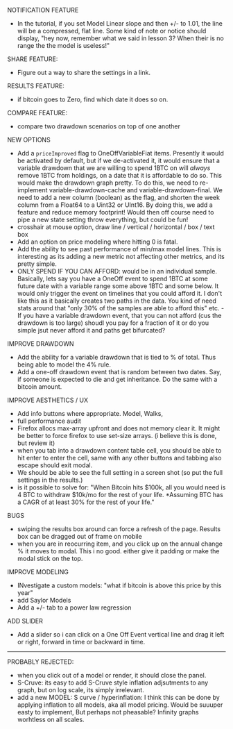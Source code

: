 NOTIFICATION FEATURE

- In the tutorial, if you set Model Linear slope and then +/- to 1.01, the line will be a compressed, flat line. Some kind of note or notice should display, "hey now, remember what we said in lesson 3? When their is no range the the model is useless!"

SHARE FEATURE:

- Figure out a way to share the settings in a link.

RESULTS FEATURE:

- if bitcoin goes to Zero, find which date it does so on.

COMPARE FEATURE:

- compare two drawdown scenarios on top of one another

NEW OPTIONS

- Add a `priceImproved` flag to OneOffVariableFiat items. Presently it would be activated by default, but if we de-activated it, it would ensure that a variable drawdown that we are willing to spend 1BTC on will _always_ remove 1BTC from holdings, on a date that it is affordable to do so. This would make the drawdown graph pretty. To do this, we need to re-implement variable-drawdown-cache and variable-drawdown-final. We need to add a new column (boolean) as the flag, and shorten the week column from a Float64 to a Uint32 or UInt16. By doing this, we add a feature and reduce memory footprint! Would then off course need to pipe a new state setting throw everything, but could be fun!
- crosshair at mouse option, draw line / vertical / horizontal / box / text box
- Add an option on price modeling where hitting 0 is fatal.
- Add the ability to see past performance of min/max model lines. This is interesting as its adding a new metric not affecting other metrics, and its pretty simple.
- ONLY SPEND IF YOU CAN AFFORD: would be in an individual sample. Basically, lets say you have a OneOff event to spend 1BTC at some future date with a variable range some above 1BTC and some below. It would only trigger the event on timelines that you could afford it. I don't like this as it basically creates two paths in the data. You kind of need stats around that "only 30% of the samples are able to afford this" etc. - If you have a variable drawdown event, that you can not afford (cus the drawdown is too large) shoudl you pay for a fraction of it or do you simple jsut never afford it and paths get bifurcated?

IMPROVE DRAWDOWN

- Add the ability for a variable drawdown that is tied to % of total. Thus being able to model the 4% rule.
- Add a one-off drawdown event that is random between two dates. Say, if someone is expected to die and get inheritance. Do the same with a bitcoin amount.

IMPROVE AESTHETICS / UX

- Add info buttons where appropriate. Model, Walks,
- full performance audit
- Firefox allocs max-array upfront and does not memory clear it. It might be better to force firefox to use set-size arrays. (i believe this is done, but review it)
- when you tab into a drawdown content table cell, you should be able to hit enter to enter the cell, same with any other buttons and tabbing also escape should exit modal.
- We should be able to see the full setting in a screen shot (so put the full settings in the results.)
- is it possible to solve for: "When Bitcoin hits $100k, all you would need is 4 BTC to withdraw $10k/mo for the rest of your life. \*Assuming BTC has a CAGR of at least 30% for the rest of your life."

BUGS

- swiping the results box around can force a refresh of the page. Results box can be dragged out of frame on mobile
- when you are in reocurring item, and you click up on the annual change % it moves to modal. This i no good. either give it padding or make the modal stick on the top.

IMPROVE MODELING

- INvestigate a custom models: "what if bitcoin is above this price by this year"
- add Saylor Models
- Add a +/- tab to a power law regression

ADD SLIDER

- Add a slider so i can click on a One Off Event vertical line and drag it left or right, forward in time or backward in time.

---

PROBABLY REJECTED:

- when you click out of a model or render, it should close the panel.
- S-Cruve: its easy to add S-Cruve style inflation adjsutments to any graph, but on log scale, its simply irrelevant.
- add a new MODEL: S curve / hyperinflation: I think this can be done by applying inflation to all models, aka all model pricing. Would be suuuper easty to implement, But perhaps not pheasable? Infinity graphs worhtless on all scales.
